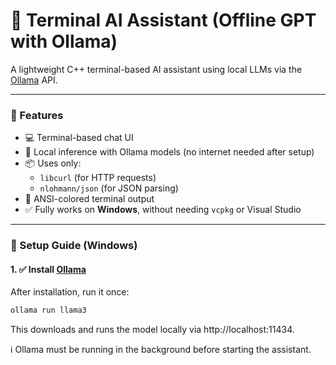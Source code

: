 # 🧠 Terminal AI Assistant (Offline GPT with Ollama)

A lightweight C++ terminal-based AI assistant using local LLMs via the [Ollama](https://ollama.com) API.

---

### 🔧 Features

- 💻 Terminal-based chat UI
- 🤖 Local inference with Ollama models (no internet needed after setup)
- 📦 Uses only:
  - `libcurl` (for HTTP requests)
  - `nlohmann/json` (for JSON parsing)
- 🎨 ANSI-colored terminal output
- ✅ Fully works on **Windows**, without needing `vcpkg` or Visual Studio

---

### 🚀 Setup Guide (Windows)

#### 1. ✅ Install [Ollama](https://ollama.com/download)
After installation, run it once:
```bash
ollama run llama3
```
This downloads and runs the model locally via http://localhost:11434.

ℹ️ Ollama must be running in the background before starting the assistant.
